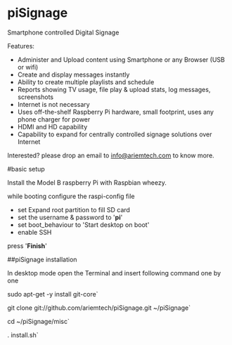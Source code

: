 piSignage
========

Smartphone controlled Digital Signage


Features:
* Administer and Upload content using Smartphone or any Browser (USB or wifi)
* Create and display messages instantly
* Ability to create multiple playlists and schedule
* Reports showing TV usage, file play & upload stats, log messages, screenshots
* Internet is not necessary
* Uses off-the-shelf Raspberry Pi hardware, small footprint, uses any phone charger for power
* HDMI and HD capability
* Capability to expand for centrally controlled signage solutions over Internet
 

Interested? please drop an email to info@ariemtech.com to know more.

#basic setup 

Install the Model B raspberry Pi with Raspbian wheezy.

while booting configure the raspi-config file 

* set Expand root partition to fill SD card
* set the username & password to '**pi**'
* set boot_behaviour to 'Start desktop on boot'
* enable SSH

press '**Finish**'

##piSignage installation

In desktop mode open the Terminal and insert following command one by one

sudo apt-get -y install git-core`

git clone git://github.com/ariemtech/piSignage.git ~/piSignage`

cd ~/piSignage/misc`

. install.sh`


